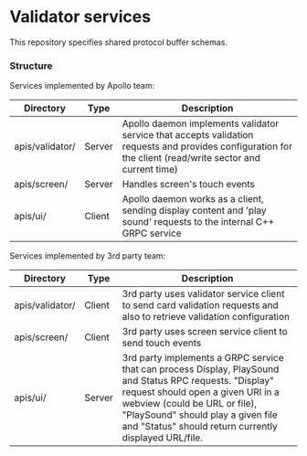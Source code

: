 # Validator services

This repository specifies shared protocol buffer schemas.

### Structure

Services implemented by Apollo team:

| Directory          | Type      |   Description
|--------------------|-----------|--------------------
| apis/validator/    | Server    | Apollo daemon implements validator service that accepts validation requests and provides configuration for the client (read/write sector and current time)
| apis/screen/       | Server    | Handles screen's touch events
| apis/ui/           | Client    | Apollo daemon works as a client, sending display content and 'play sound' requests to the internal C++ GRPC service 

Services implemented by 3rd party team:

| Directory          | Type      |   Description
|--------------------|-----------|--------------------
| apis/validator/    | Client    | 3rd party uses validator service client to send card validation requests and also to retrieve validation configuration
| apis/screen/       | Client    | 3rd party uses screen service client to send touch events
| apis/ui/           | Server    | 3rd party implements a GRPC service that can process Display, PlaySound and Status RPC requests. "Display" request should open a given URI in a webview (could be URL or file), "PlaySound" should play a given file and "Status" should return currently displayed URL/file.